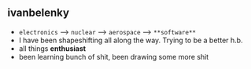 <!-- insert the following image https://ryanschultz.com/wp-content/uploads/2022/06/DALL%C2%B7E-2022-06-22-22.27.52-steampunk-gentleman-in-a-top-hat-riding-a-penny-farthing-bicycle-in-a-steampunk-landscape-with-airships-in-the-sky-colorful-digital-art.png as a banner-->


## **ivanbelenky** 

- `electronics` --> `nuclear` --> `aerospace` --> `**software**`  
- I have been shapeshifting all along the way. Trying to be a better h.b.
- all things **enthusiast**
- been learning bunch of shit, been drawing some more shit

